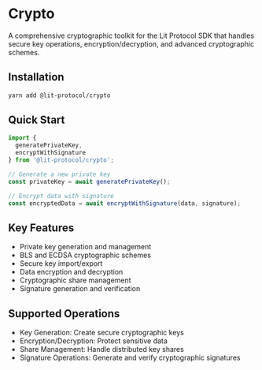 # Crypto

A comprehensive cryptographic toolkit for the Lit Protocol SDK that handles secure key operations, encryption/decryption, and advanced cryptographic schemes.

## Installation

```bash
yarn add @lit-protocol/crypto
```

## Quick Start

```typescript
import { 
  generatePrivateKey,
  encryptWithSignature 
} from '@lit-protocol/crypto';

// Generate a new private key
const privateKey = await generatePrivateKey();

// Encrypt data with signature
const encryptedData = await encryptWithSignature(data, signature);
```

## Key Features

- Private key generation and management
- BLS and ECDSA cryptographic schemes
- Secure key import/export
- Data encryption and decryption
- Cryptographic share management
- Signature generation and verification

## Supported Operations

- Key Generation: Create secure cryptographic keys
- Encryption/Decryption: Protect sensitive data
- Share Management: Handle distributed key shares
- Signature Operations: Generate and verify cryptographic signatures
